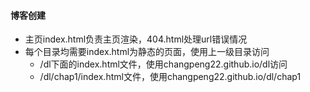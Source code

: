 #### 博客创建
- 主页index.html负责主页渲染，404.html处理url错误情况
- 每个目录均需要index.html为静态的页面，使用上一级目录访问
  - /dl下面的index.html文件，使用changpeng22.github.io/dl访问
  - /dl/chap1/index.html文件，使用changpeng22.github.io/dl/chap1

